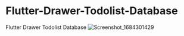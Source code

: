 # Flutter-Drawer-Todolist-Database
Flutter Drawer Todolist Database
![Screenshot_1684301429](https://github.com/Arda4a/Home-Page/assets/119483512/8426526f-87b7-459f-82ce-707ebb7e3959)
